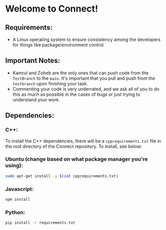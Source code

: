 # Welcome to Connect!

## Requirements:

- A Linux operating system to ensure consistency among the developers for things like package/environment control

## Important Notes:

- Kamrul and Zoheb are the only ones that can push code from the `TestBranch` to the `main`. It's important that you pull and push from the `testbranch` upon finishing your task.
- Commenting your code is very underrated, and we ask all of you to do this as much as possible in the cases of bugs or just trying to understand your work.

## Dependencies:

### C++:
To install the C++ dependencies, there will be a `cpprequirements.txt` file in the root directory of the Connect repository. To install, see below:
### Ubuntu (change based on what package manager you're using):
```bash
sudo apt-get install -y $(cat cpprequirements.txt)
```
### Javascript:
```bash
npm install
```
### Python:
```bash
pip install -r requirements.txt
```
